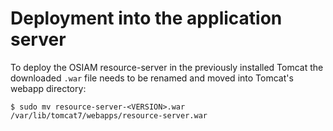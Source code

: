 # Deployment into the application server

To deploy the OSIAM resource-server in the previously installed Tomcat the
downloaded `.war` file needs to be renamed and moved into Tomcat's
webapp directory:

    $ sudo mv resource-server-<VERSION>.war /var/lib/tomcat7/webapps/resource-server.war
